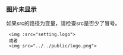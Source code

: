 ### 图片未显示

如果src的路径为变量，请检查src是否少了冒号。

```
 <img :src="setting.logo">
 或者
 <img src="../../public/logo.png">
```

